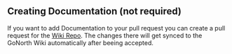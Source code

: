 ## Creating Documentation (not required)
If you want to add Documentation to your pull request you can create a pull request for the [Wiki Repo](https://github.com/steffendx/GoNorthWiki). The changes there will get synced to the GoNorth Wiki automatically after beeing accepted.
